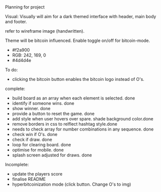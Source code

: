 Planning for project

Visual:
Visually will aim for a dark themed interface with header, main body and footer.

refer to wireframe image (handwritten).

Theme will be bitcoin influenced. Enable toggle on/off for bitcoin-mode.
- #f2a900
- RGB: 242, 169, 0
- #4d4d4e

To do:

- clicking the bitcoin button enables the bitcoin logo instead of O's.

complete:
- build board as an array when each element is selected. done
- identify if someone wins. done
- show winner. done
- provide a button to reset the game. done
- add style when user hovers over spare. shade background color.done
- remove borders in css to relflect hashtag style.done
- needs to check array for number combinations in any sequence. done
- check win if O's. done
- check if draw. done
- loop for clearing board. done
- optimise for mobile. done
- splash screen adjusted for draws. done


Incomplete:
- update the players score
- finalise README
- hyperbitcoinization mode (click button. Change O's to img)
